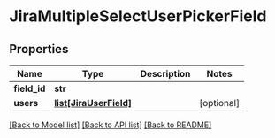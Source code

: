 # JiraMultipleSelectUserPickerField

## Properties
Name | Type | Description | Notes
------------ | ------------- | ------------- | -------------
**field_id** | **str** |  | 
**users** | [**list[JiraUserField]**](JiraUserField.md) |  | [optional] 

[[Back to Model list]](../README.md#documentation-for-models) [[Back to API list]](../README.md#documentation-for-api-endpoints) [[Back to README]](../README.md)

